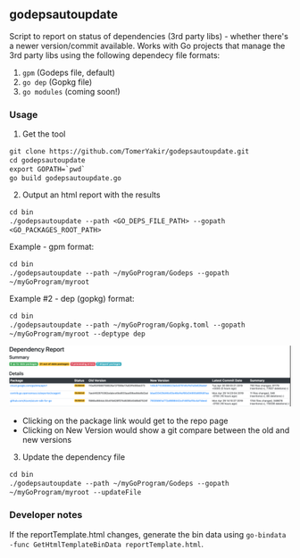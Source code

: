 ## godepsautoupdate
Script to report on status of dependencies (3rd party libs) - whether there's a newer version/commit available.
Works with Go projects that manage the 3rd party libs using the following dependecy file formats:
1. `gpm` (Godeps file, default)
2. `go dep` (Gopkg file)
3. `go modules` (coming soon!)

### Usage
1. Get the tool
```
git clone https://github.com/TomerYakir/godepsautoupdate.git
cd godepsautoupdate
export GOPATH=`pwd`
go build godepsautoupdate.go
```

2. Output an html report with the results
```
cd bin
./godepsautoupdate --path <GO_DEPS_FILE_PATH> --gopath <GO_PACKAGES_ROOT_PATH>
```

Example - gpm format:
```
cd bin
./godepsautoupdate --path ~/myGoProgram/Godeps --gopath ~/myGoProgram/myroot
```

Example #2 - dep (gopkg) format:
```
cd bin
./godepsautoupdate --path ~/myGoProgram/Gopkg.toml --gopath ~/myGoProgram/myroot --deptype dep
```


![Report Example](reportScreenshot.png?raw=true "Report Example")

- Clicking on the package link would get to the repo page
- Clicking on New Version would show a git compare between the old and new versions

3. Update the dependency file
```
cd bin
./godepsautoupdate --path ~/myGoProgram/Godeps --gopath ~/myGoProgram/myroot --updateFile
```

### Developer notes
If the reportTemplate.html changes, generate the bin data using `go-bindata -func GetHtmlTemplateBinData reportTemplate.html`.